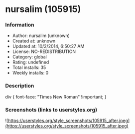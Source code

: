 # nursalim (105915)

### Information
- Author: nursalim (unknown)
- Created at: unknown
- Updated at: 10/2/2014, 6:50:27 AM
- License: NO-REDISTRIBUTION
- Category: global
- Rating: undefined
- Total installs: 35
- Weekly installs: 0


### Description
div {
	font-face: "Times New Roman" !important;
}


### Screenshots (links to userstyles.org)
![https://userstyles.org/style_screenshots/105915_after.jpeg](https://userstyles.org/style_screenshots/105915_after.jpeg)


